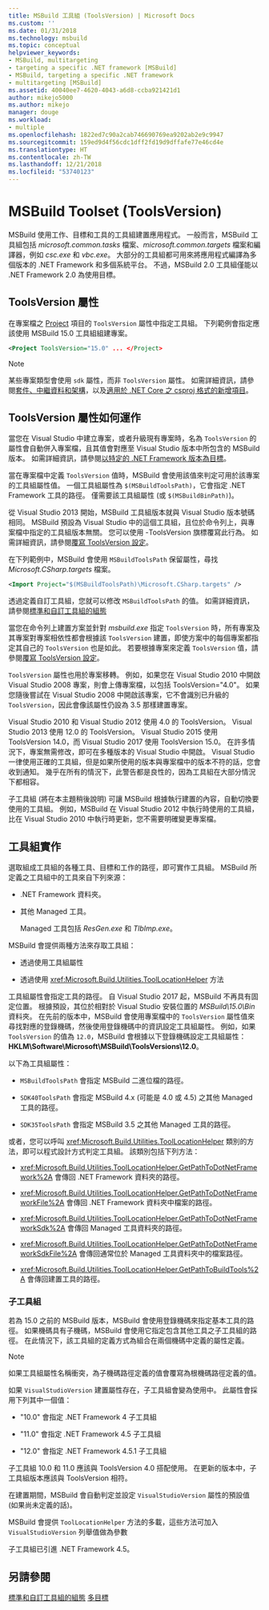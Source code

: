 ```yaml
---
title: MSBuild 工具組 (ToolsVersion) | Microsoft Docs
ms.custom: ''
ms.date: 01/31/2018
ms.technology: msbuild
ms.topic: conceptual
helpviewer_keywords:
- MSBuild, multitargeting
- targeting a specific .NET framework [MSBuild]
- MSBuild, targeting a specific .NET framework
- multitargeting [MSBuild]
ms.assetid: 40040ee7-4620-4043-a6d8-ccba921421d1
author: mikejo5000
ms.author: mikejo
manager: douge
ms.workload:
- multiple
ms.openlocfilehash: 1822ed7c90a2cab746690769ea9202ab2e9c9947
ms.sourcegitcommit: 159ed9d4f56cdc1dff2fd19d9dffafe77e46cd4e
ms.translationtype: HT
ms.contentlocale: zh-TW
ms.lasthandoff: 12/21/2018
ms.locfileid: "53740123"
---
```

# <a name="msbuild-toolset-toolsversion"></a>MSBuild Toolset (ToolsVersion)
MSBuild 使用工作、目標和工具的工具組建置應用程式。 一般而言，MSBuild 工具組包括 *microsoft.common.tasks* 檔案、*microsoft.common.targets* 檔案和編譯器，例如 *csc.exe* 和 *vbc.exe*。 大部分的工具組都可用來將應用程式編譯為多個版本的 .NET Framework 和多個系統平台。 不過，MSBuild 2.0 工具組僅能以 .NET Framework 2.0 為使用目標。

## <a name="toolsversion-attribute"></a>ToolsVersion 屬性
 在專案檔之 [Project](../msbuild/project-element-msbuild.md) 項目的 `ToolsVersion` 屬性中指定工具組。 下列範例會指定應該使用 MSBuild 15.0 工具組組建專案。

```xml
<Project ToolsVersion="15.0" ... </Project>
```

> [!NOTE]
> 某些專案類型會使用 `sdk` 屬性，而非 `ToolsVersion` 屬性。 如需詳細資訊，請參閱[套件、中繼資料和架構](/dotnet/core/packages)，以及[適用於 .NET Core 之 csproj 格式的新增項目](/dotnet/core/tools/csproj)。

## <a name="how-the-toolsversion-attribute-works"></a>ToolsVersion 屬性如何運作
 當您在 Visual Studio 中建立專案，或者升級現有專案時，名為 `ToolsVersion` 的屬性會自動併入專案檔，且其值會對應至 Visual Studio 版本中所包含的 MSBuild 版本。 如需詳細資訊，請參閱[以特定的 .NET Framework 版本為目標](../ide/visual-studio-multi-targeting-overview.md)。

 當在專案檔中定義 `ToolsVersion` 值時，MSBuild 會使用該值來判定可用於該專案的工具組屬性值。 一個工具組屬性為 `$(MSBuildToolsPath)`，它會指定 .NET Framework 工具的路徑。 僅需要該工具組屬性 (或 `$(MSBuildBinPath)`)。

 從 Visual Studio 2013 開始，MSBuild 工具組版本就與 Visual Studio 版本號碼相同。 MSBuild 預設為 Visual Studio 中的這個工具組，且位於命令列上，與專案檔中指定的工具組版本無關。  您可以使用 -ToolsVersion 旗標覆寫此行為。 如需詳細資訊，請參閱[覆寫 ToolsVersion 設定](../msbuild/overriding-toolsversion-settings.md)。

 在下列範例中，MSBuild 會使用 `MSBuildToolsPath` 保留屬性，尋找 *Microsoft.CSharp.targets* 檔案。

```xml
<Import Project="$(MSBuildToolsPath)\Microsoft.CSharp.targets" />
```

 透過定義自訂工具組，您就可以修改 `MSBuildToolsPath` 的值。 如需詳細資訊，請參閱[標準和自訂工具組的組態](../msbuild/standard-and-custom-toolset-configurations.md)

 當您在命令列上建置方案並針對 *msbuild.exe* 指定 `ToolsVersion` 時，所有專案及其專案對專案相依性都會根據該 `ToolsVersion` 建置，即使方案中的每個專案都指定其自己的 `ToolsVersion` 也是如此。 若要根據專案來定義 `ToolsVersion` 值，請參閱[覆寫 ToolsVersion 設定](../msbuild/overriding-toolsversion-settings.md)。

 `ToolsVersion` 屬性也用於專案移轉。 例如，如果您在 Visual Studio 2010 中開啟 Visual Studio 2008 專案，則會上傳專案檔，以包括 ToolsVersion="4.0"。 如果您隨後嘗試在 Visual Studio 2008 中開啟該專案，它不會識別已升級的 `ToolsVersion`，因此會像該屬性仍設為 3.5 那樣建置專案。

 Visual Studio 2010 和 Visual Studio 2012 使用 4.0 的 ToolsVersion。 Visual Studio 2013 使用 12.0 的 ToolsVersion。 Visual Studio 2015 使用 ToolsVersion 14.0，而 Visual Studio 2017 使用 ToolsVersion 15.0。 在許多情況下，專案無需修改，即可在多種版本的 Visual Studio 中開啟。 Visual Studio 一律使用正確的工具組，但是如果所使用的版本與專案檔中的版本不符的話，您會收到通知。 幾乎在所有的情況下，此警告都是良性的，因為工具組在大部分情況下都相容。

 子工具組 (將在本主題稍後說明) 可讓 MSBuild 根據執行建置的內容，自動切換要使用的工具組。 例如，MSBuild 在 Visual Studio 2012 中執行時使用的工具組，比在 Visual Studio 2010 中執行時更新，您不需要明確變更專案檔。

## <a name="toolset-implementation"></a>工具組實作
 選取組成工具組的各種工具、目標和工作的路徑，即可實作工具組。 MSBuild 所定義之工具組中的工具來自下列來源：

- .NET Framework 資料夾。

- 其他 Managed 工具。

  Managed 工具包括 *ResGen.exe* 和 *TlbImp.exe*。

MSBuild 會提供兩種方法來存取工具組：

-   透過使用工具組屬性

-   透過使用 <xref:Microsoft.Build.Utilities.ToolLocationHelper> 方法

工具組屬性會指定工具的路徑。 自 Visual Studio 2017 起，MSBuild 不再具有固定位置。 根據預設，其位於相對於 Visual Studio 安裝位置的 *MSBuild\15.0\Bin* 資料夾。 在先前的版本中，MSBuild 會使用專案檔中的 `ToolsVersion` 屬性值來尋找對應的登錄機碼，然後使用登錄機碼中的資訊設定工具組屬性。 例如，如果 `ToolsVersion` 的值為 `12.0`，MSBuild 會根據以下登錄機碼設定工具組屬性：**HKLM\Software\Microsoft\MSBuild\ToolsVersions\12.0**。

 以下為工具組屬性：

-   `MSBuildToolsPath` 會指定 MSBuild 二進位檔的路徑。

-   `SDK40ToolsPath` 會指定 MSBuild 4.x (可能是 4.0 或 4.5) 之其他 Managed 工具的路徑。

-   `SDK35ToolsPath` 會指定 MSBuild 3.5 之其他 Managed 工具的路徑。

或者，您可以呼叫 <xref:Microsoft.Build.Utilities.ToolLocationHelper> 類別的方法，即可以程式設計方式判定工具組。 該類別包括下列方法：

-   <xref:Microsoft.Build.Utilities.ToolLocationHelper.GetPathToDotNetFramework%2A> 會傳回 .NET Framework 資料夾的路徑。

-   <xref:Microsoft.Build.Utilities.ToolLocationHelper.GetPathToDotNetFrameworkFile%2A> 會傳回 .NET Framework 資料夾中檔案的路徑。

-   <xref:Microsoft.Build.Utilities.ToolLocationHelper.GetPathToDotNetFrameworkSdk%2A> 會傳回 Managed 工具資料夾的路徑。

-   <xref:Microsoft.Build.Utilities.ToolLocationHelper.GetPathToDotNetFrameworkSdkFile%2A> 會傳回通常位於 Managed 工具資料夾中的檔案路徑。

-   <xref:Microsoft.Build.Utilities.ToolLocationHelper.GetPathToBuildTools%2A> 會傳回建置工具的路徑。

### <a name="sub-toolsets"></a>子工具組
 若為 15.0 之前的 MSBuild 版本，MSBuild 會使用登錄機碼來指定基本工具的路徑。 如果機碼具有子機碼，MSBuild 會使用它指定包含其他工具之子工具組的路徑。 在此情況下，該工具組的定義方式為組合在兩個機碼中定義的屬性定義。

> [!NOTE]
>  如果工具組屬性名稱衝突，為子機碼路徑定義的值會覆寫為根機碼路徑定義的值。

 如果 `VisualStudioVersion` 建置屬性存在，子工具組會變為使用中。 此屬性會採用下列其中一個值：

-   "10.0" 會指定 .NET Framework 4 子工具組

-   "11.0" 會指定 .NET Framework 4.5 子工具組

-   "12.0" 會指定 .NET Framework 4.5.1 子工具組

子工具組 10.0 和 11.0 應該與 ToolsVersion 4.0 搭配使用。 在更新的版本中，子工具組版本應該與 ToolsVersion 相符。

在建置期間，MSBuild 會自動判定並設定 `VisualStudioVersion` 屬性的預設值 (如果尚未定義的話)。

MSBuild 會提供 `ToolLocationHelper` 方法的多載，這些方法可加入 `VisualStudioVersion` 列舉值做為參數

子工具組已引進 .NET Framework 4.5。

## <a name="see-also"></a>另請參閱
 [標準和自訂工具組的組態](../msbuild/standard-and-custom-toolset-configurations.md) [多目標](../msbuild/msbuild-multitargeting-overview.md)
